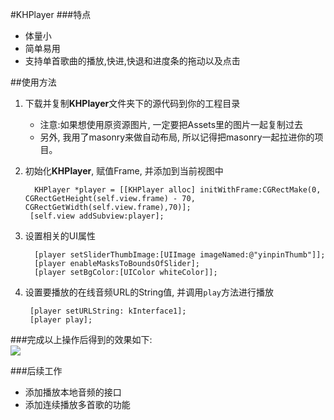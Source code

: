 #KHPlayer
###特点
- 体量小
- 简单易用
- 支持单首歌曲的播放,快进,快退和进度条的拖动以及点击


##使用方法
1. 下载并复制**KHPlayer**文件夹下的源代码到你的工程目录
	- 注意:如果想使用原资源图片, 一定要把Assets里的图片一起复制过去
	- 另外, 我用了masonry来做自动布局, 所以记得把masonry一起拉进你的项目。
2. 初始化**KHPlayer**, 赋值Frame, 并添加到当前视图中

		 KHPlayer *player = [[KHPlayer alloc] initWithFrame:CGRectMake(0, CGRectGetHeight(self.view.frame) - 70, CGRectGetWidth(self.view.frame),70)];
 		[self.view addSubview:player];

3. 设置相关的UI属性

		 [player setSliderThumbImage:[UIImage imageNamed:@"yinpinThumb"]];
		 [player enableMasksToBoundsOfSlider];
		 [player setBgColor:[UIColor whiteColor]];

4. 设置要播放的在线音频URL的String值, 并调用`play`方法进行播放

		[player setURLString: kInterface1]; 
		[player play];


###完成以上操作后得到的效果如下:  
![](http://a3.qpic.cn/psb?/V10VS2G12cCf7H/GeDP*peQjii2JkgMHMxMFn*.unwHdiwFlSIPJ7GTw9k!/b/dMgAAAAAAAAA&bo=bgGUAgAAAAACKPU!&rf=viewer_4)

###后续工作
- 添加播放本地音频的接口
- 添加连续播放多首歌的功能